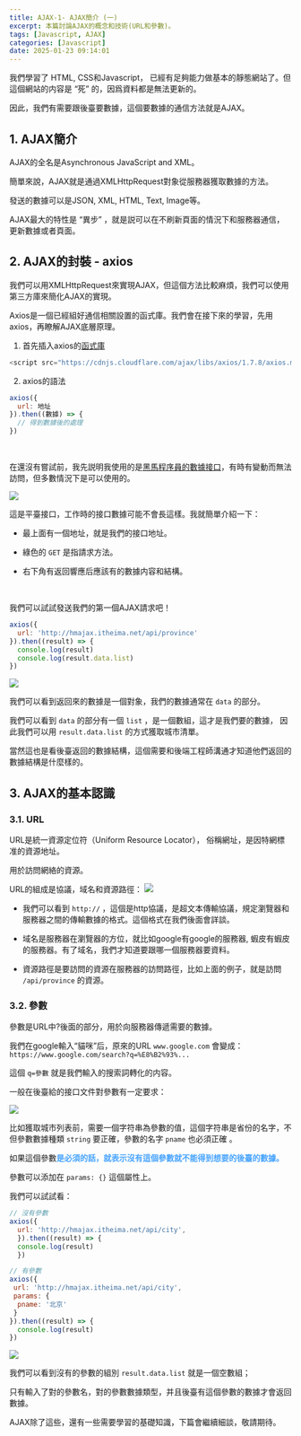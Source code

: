 ```yaml
---
title: AJAX-1- AJAX簡介 (一)
excerpt: 本篇討論AJAX的概念和技術(URL和參數)。
tags: [Javascript, AJAX] 
categories: [Javascript]
date: 2025-01-23 09:14:01
---
```


我們學習了 HTML, CSS和Javascript， 已經有足夠能力做基本的靜態網站了。但這個網站的内容是 “死” 的，因爲資料都是無法更新的。

因此，我們有需要跟後臺要數據，這個要數據的通信方法就是AJAX。

## 1. AJAX簡介
AJAX的全名是Asynchronous JavaScript and XML。

簡單來說，AJAX就是通過XMLHttpRequest對象從服務器獲取數據的方法。

發送的數據可以是JSON, XML, HTML, Text, Image等。

AJAX最大的特性是 “異步” ，就是説可以在不刷新頁面的情況下和服務器通信，更新數據或者頁面。


## 2. AJAX的封裝 - axios
我們可以用XMLHttpRequest來實現AJAX，但這個方法比較麻煩，我們可以使用第三方庫來簡化AJAX的實現。

Axios是一個已經組好通信相關設置的函式庫。我們會在接下來的學習，先用axios，再瞭解AJAX底層原理。

1. 首先插入axios的[函式庫](https://cdnjs.com/libraries/axios/1.7.8)
```javascript
<script src="https://cdnjs.cloudflare.com/ajax/libs/axios/1.7.8/axios.min.js"></script>
```


2. axios的語法
```javascript
axios({
  url: 地址
}).then((數據) => {
  // 得到數據後的處理
})
``` 
<br>

在還沒有嘗試前，我先説明我使用的是[黑馬程序員的數據接口](https://apifox.com/apidoc/shared-1b0dd84f-faa8-435d-b355-5a8a329e34a8/api-87683399)，有時有變動而無法訪問，但多數情況下是可以使用的。

![](/img/AJAX/AJAX-1-1.png)

這是平臺接口，工作時的接口數據可能不會長這樣。我就簡單介紹一下：

- 最上面有一個地址，就是我們的接口地址。

- 綠色的 `GET` 是指請求方法。

- 右下角有返回響應后應該有的數據内容和結構。
<br>


我們可以試試發送我們的第一個AJAX請求吧！
```javascript
axios({
  url: 'http://hmajax.itheima.net/api/province'
}).then((result) => {
  console.log(result)
  console.log(result.data.list)
})
```
![](/img/AJAX/AJAX-1-2.png)

我們可以看到返回來的數據是一個對象，我們的數據通常在 `data` 的部分。

我們可以看到 `data` 的部分有一個 `list` ，是一個數組，這才是我們要的數據， 因此我們可以用 `result.data.list` 的方式獲取城市清單。

當然這也是看後臺返回的數據結構，這個需要和後端工程師溝通才知道他們返回的數據結構是什麼樣的。

## 3. AJAX的基本認識
### 3.1. URL
URL是統一資源定位符（Uniform Resource Locator）， 俗稱網址，是因特網標准的資源地址。

用於訪問網絡的資源。

URL的組成是協議，域名和資源路徑：
![](/img/AJAX/AJAX-1-3.png)

- 我們可以看到 `http://` ，這個是http協議，是超文本傳輸協議，規定瀏覽器和服務器之間的傳輸數據的格式。這個格式在我們後面會詳談。

- 域名是服務器在瀏覽器的方位，就比如google有google的服務器, 蝦皮有蝦皮的服務器。有了域名，我們才知道要跟哪一個服務器要資料。

- 資源路徑是要訪問的資源在服務器的訪問路徑，比如上面的例子，就是訪問 `/api/province` 的資源。


### 3.2. 參數
參數是URL中?後面的部分，用於向服務器傳遞需要的數據。

我們在google輸入“貓咪”后，原來的URL `www.google.com` 會變成：`https://www.google.com/search?q=%E8%B2%93%...`

這個 `q=參數` 就是我們輸入的搜索詞轉化的内容。

一般在後臺給的接口文件對參數有一定要求：

![](/img/AJAX/AJAX-1-4.png)

比如獲取城市列表前，需要一個字符串為參數的值，這個字符串是省份的名字，不但參數數據種類 `string` 要正確，參數的名字 `pname` 也必須正確 。

如果這個參數<font color="#46A3FF">**是必須的話，就表示沒有這個參數就不能得到想要的後臺的數據。**</font>

參數可以添加在 `params: {}` 這個屬性上。
<br>

我們可以試試看：
```javascript
// 沒有參數
axios({
  url: 'http://hmajax.itheima.net/api/city',
  }).then((result) => {
  console.log(result)
  })

// 有參數
axios({
 url: 'http://hmajax.itheima.net/api/city',
 params: {
  pname: '北京'
 }
}).then((result) => {
  console.log(result)
})
```
![](/img/AJAX/AJAX-1-5.png)

我們可以看到沒有的參數的組別 `result.data.list` 就是一個空數組；

只有輸入了對的參數名，對的參數數據類型，并且後臺有這個參數的數據才會返回數據。
<br>

AJAX除了這些，還有一些需要學習的基礎知識，下篇會繼續細談，敬請期待。
<br>
